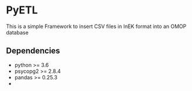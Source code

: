 # PyETL
This is a simple Framework to insert CSV files in InEK format into an OMOP database

## Dependencies

- python >= 3.6
- psycopg2 >= 2.8.4
- pandas >= 0.25.3
- 

